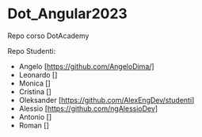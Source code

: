 # Dot_Angular2023
 Repo corso DotAcademy

Repo Studenti:
- Angelo [https://github.com/AngeloDima/]
- Leonardo []
- Monica []
- Cristina []
- Oleksander [https://github.com/AlexEngDev/studenti]
- Alessio [https://github.com/ngAlessioDev]
- Antonio []
- Roman []